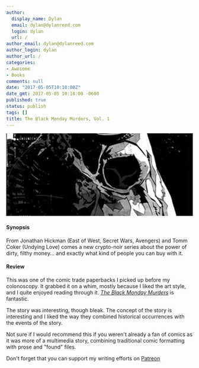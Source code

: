 ```yaml
---
author:
  display_name: Dylan
  email: dylan@dylanreed.com
  login: dylan
  url: /
author_email: dylan@dylanreed.com
author_login: dylan
author_url: /
categories:
- Awesome
- Books
comments: null
date: "2017-05-05T10:10:00Z"
date_gmt: 2017-05-05 10:10:00 -0600
published: true
status: publish
tags: []
title: The Black Monday Murders, Vol. 1
---
```

<a href="https://www.amazon.com/gp/product/1534300279/ref=as_li_tl?ie=UTF8&tag=dylanreed06-20">![The Black Monday Murders](https://raw.githubusercontent.com/dylanreed/dylan.blog/gh-pages/images/book-review/the-black-monday-murders.jpg)</a>

<h4>Synopsis</h4>

From Jonathan Hickman (East of West, Secret Wars, Avengers) and Tomm Coker (Undying Love) comes a new crypto-noir series about the power of dirty, filthy money... and exactly what kind of people you can buy with it.

<h4>Review</h4>

This was one of the comic trade paperbacks I picked up before my colonoscopy. It grabbed it on a whim, mostly because I liked the art style, and I quite enjoyed reading through it. *[The Black Monday Murders](https://www.amazon.com/gp/product/1534300279/ref=as_li_tl?ie=UTF8&tag=dylanreed06-20)* is fantastic.

The story was interesting, though bleak. The concept of the story is interesting and I liked the way they combined historical occurrences with the events of the story. 

Not sure if I would recommend this if you weren't already a fan of comics as it was more of a multimedia story, combining traditional comic formatting with prose and "found" files. 

Don't forget that you can support my writing efforts on [Patreon](https://www.patreon.com/dylanreed)